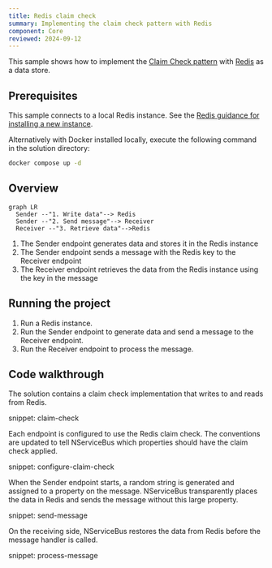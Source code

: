 ```yaml
---
title: Redis claim check
summary: Implementing the claim check pattern with Redis
component: Core
reviewed: 2024-09-12
---
```


This sample shows how to implement the [Claim Check pattern](https://learn.microsoft.com/en-us/azure/architecture/patterns/claim-check) with [Redis](https://redis.io/) as a data store.

## Prerequisites

This sample connects to a local Redis instance. See the [Redis guidance for installing a new instance](https://redis.io/docs/latest/get-started/).

Alternatively with Docker installed locally, execute the following command in the solution directory:

```bash
docker compose up -d
```

## Overview

```mermaid
graph LR
  Sender --"1. Write data"--> Redis
  Sender --"2. Send message"--> Receiver
  Receiver --"3. Retrieve data"-->Redis
```

1. The Sender endpoint generates data and stores it in the Redis instance
1. The Sender endpoint sends a message with the Redis key to the Receiver endpoint
1. The Receiver endpoint retrieves the data from the Redis instance using the key in the message

## Running the project

1. Run a Redis instance.
1. Run the Sender endpoint to generate data and send a message to the Receiver endpoint.
1. Run the Receiver endpoint to process the message.

## Code walkthrough

The solution contains a claim check implementation that writes to and reads from Redis.

snippet: claim-check

Each endpoint is configured to use the Redis claim check. The conventions are updated to tell NServiceBus which properties should have the claim check applied.

snippet: configure-claim-check

When the Sender endpoint starts, a random string is generated and assigned to a property on the message. NServiceBus transparently places the data in Redis and sends the message without this large property.

snippet: send-message

On the receiving side, NServiceBus restores the data from Redis before the message handler is called.

snippet: process-message
